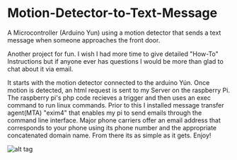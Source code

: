 # Motion-Detector-to-Text-Message
A Microcontroller (Arduino Yun) using a motion detector that sends a text message when someone approaches the front door.

Another project for fun. I wish I had more time to give detailed "How-To" Instructions
but if anyone ever has questions I would be more than glad to chat about it via email.

It starts with the motion detector connected to the arduino Yún. Once motion is detected, an html request is
sent to my Server on the raspberry Pi. The raspberry pi's php code recieves a trigger and then uses an exec
command to run linux commands. Prior to this I installed message transfer agent(MTA) "exim4" that enables my pi
to send emails through the command line interface. Major phone carriers offer an email address that corresponds to 
your phone using its phone number and the appropriate concatenated domain name. From there its as simple as it gets.
Enjoy!

![alt tag](http://i.imgur.com/ph8jbKX.png)
